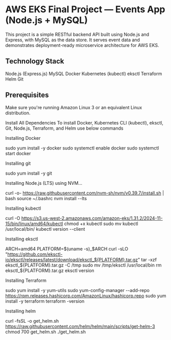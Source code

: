 # AWS EKS Final Project — Events App (Node.js + MySQL)
This project is a simple RESTful backend API built using Node.js and Express, with MySQL as the data store. It serves event data and demonstrates deployment-ready microservice architecture for AWS EKS.

## Technology Stack
Node.js (Express.js)
MySQL
Docker
Kubernetes (kubectl)
eksctl
Terraform
Helm
Git

## Prerequisites
Make sure you're running Amazon Linux 3 or an equivalent Linux distribution.

Install All Dependencies
To install Docker, Kubernetes CLI (kubectl), eksctl, Git, Node.js, Terraform, and Helm use below commands

Installing Docker

sudo yum install -y docker
sudo systemctl enable docker
sudo systemctl start docker

Installing git

sudo yum install -y git

Installing Node.js (LTS) using NVM...

curl -o- https://raw.githubusercontent.com/nvm-sh/nvm/v0.39.7/install.sh | bash
source ~/.bashrc
nvm install --lts

Installing kubectl

curl -O https://s3.us-west-2.amazonaws.com/amazon-eks/1.31.2/2024-11-15/bin/linux/amd64/kubectl
chmod +x kubectl
sudo mv kubectl /usr/local/bin/
kubectl version --client

Installing eksctl

ARCH=amd64
PLATFORM=$(uname -s)_$ARCH
curl -sLO "https://github.com/eksctl-io/eksctl/releases/latest/download/eksctl_${PLATFORM}.tar.gz"
tar -xzf eksctl_${PLATFORM}.tar.gz -C /tmp
sudo mv /tmp/eksctl /usr/local/bin
rm eksctl_${PLATFORM}.tar.gz
eksctl version

Installing Terraform

sudo yum install -y yum-utils
sudo yum-config-manager --add-repo https://rpm.releases.hashicorp.com/AmazonLinux/hashicorp.repo
sudo yum install -y terraform
terraform -version

Installing helm

curl -fsSL -o get_helm.sh https://raw.githubusercontent.com/helm/helm/main/scripts/get-helm-3
chmod 700 get_helm.sh
./get_helm.sh
